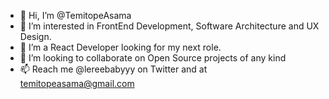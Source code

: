 - 👋 Hi, I’m @TemitopeAsama
- 👀 I’m interested in FrontEnd Development, Software Architecture and UX Design.
- 🌱 I’m a React Developer looking for my next role.
- 💞️ I’m looking to collaborate on Open Source projects of any kind
- 📫 Reach me @lereebabyyy on Twitter and at temitopeasama@gmail.com

<!---
TemitopeAsama/TemitopeAsama is a ✨ special ✨ repository because its `README.md` (this file) appears on your GitHub profile.
You can click the Preview link to take a look at your changes.
--->
